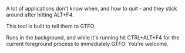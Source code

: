 A lot of applications don't know when, and how to quit - and they stick around 
after hitting ALT+F4.

This tool is built to tell them to GTFO.

Runs in the background, and while it's running hit CTRL+ALT+F4 for the current foreground 
process to immediately GTFO. You're welcome.
